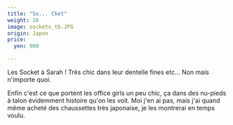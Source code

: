 ```yaml
---
title: "So... Cket"
weight: 26
image: sockets_tb.JPG
origin: Japon 
price:
  yen: 900

---
```


Les Socket à Sarah ! Très chic dans leur dentelle fines etc... Non mais n'importe quoi.

Enfin c'est ce que portent les office girls un peu chic, ça dans des nu-pieds à talon évidemment histoire qu'on les voit. Moi j'en ai pas, mais j'ai quand même acheté des chaussettes très japonaise, je les montrerai en temps voulu.